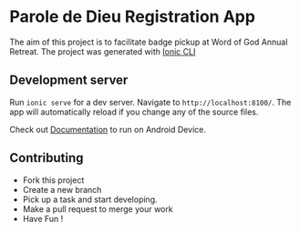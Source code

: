 # Parole de Dieu Registration App

The aim of this project is to facilitate badge pickup at Word of God Annual Retreat. The project was generated with [Ionic CLI](https://ionicframework.com/docs/intro/cli)

## Development server

Run `ionic serve` for a dev server. Navigate to `http://localhost:8100/`. The app will automatically reload if you change any of the source files.

Check out [Documentation](https://ionicframework.com/docs/developing/android) to run on Android Device.

## Contributing

- Fork this project
- Create a new branch
- Pick up a task and start developing.
- Make a pull request to merge your work
- Have Fun !
